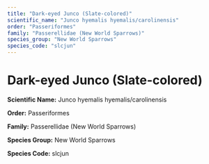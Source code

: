 ```yaml
---
title: "Dark-eyed Junco (Slate-colored)"
scientific_name: "Junco hyemalis hyemalis/carolinensis"
order: "Passeriformes"
family: "Passerellidae (New World Sparrows)"
species_group: "New World Sparrows"
species_code: "slcjun"
---
```


# Dark-eyed Junco (Slate-colored)

**Scientific Name:** Junco hyemalis hyemalis/carolinensis

**Order:** Passeriformes

**Family:** Passerellidae (New World Sparrows)

**Species Group:** New World Sparrows

**Species Code:** slcjun

